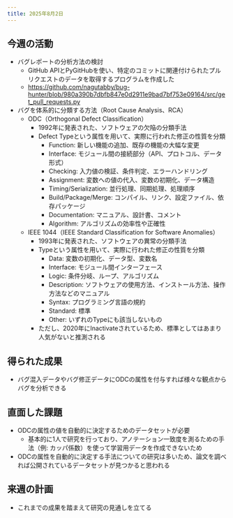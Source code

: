```yaml
---
title: 2025年8月2日
---
```

## 今週の活動
- バグレポートの分析方法の検討
	- GitHub APIとPyGitHubを使い、特定のコミットに関連付けられたプルリクエストのデータを取得するプログラムを作成した
	- https://github.com/nagutabby/bug-hunter/blob/980a390b7dbfb847e0d2911e9bad7bf753e09164/src/get_pull_requests.py
- バグを体系的に分類する方法（Root Cause Analysis、RCA）
	- ODC（Orthogonal Defect Classification）
		- 1992年に発表された、ソフトウェアの欠陥の分類手法
		- Defect Typeという属性を用いて、実際に行われた修正の性質を分類
			- Function: 新しい機能の追加、既存の機能の大幅な変更
			- Interface: モジュール間の接続部分（API、プロトコル、データ形式）
			- Checking: 入力値の検証、条件判定、エラーハンドリング
			- Assignment: 変数への値の代入、変数の初期化、データ構造
			- Timing/Serialization: 並行処理、同期処理、処理順序
			- Build/Package/Merge: コンパイル、リンク、設定ファイル、依存パッケージ
			- Documentation: マニュアル、設計書、コメント
			- Algorithm: アルゴリズムの効率性や正確性
	- IEEE 1044（IEEE Standard Classification for Software Anomalies）
		- 1993年に発表された、ソフトウェアの異常の分類手法
		- Typeという属性を用いて、実際に行われた修正の性質を分類
			- Data: 変数の初期化、データ型、変数名
			- Interface: モジュール間インターフェース
			- Logic: 条件分岐、ループ、アルゴリズム
			- Description: ソフトウェアの使用方法、インストール方法、操作方法などのマニュアル
			- Syntax: プログラミング言語の規約
			- Standard: 標準
			- Other: いずれのTypeにも該当しないもの
		- ただし、2020年にInactivateされているため、標準としてはあまり人気がないと推測される
## 得られた成果
- バグ混入データやバグ修正データにODCの属性を付与すれば様々な観点からバグを分析できる
## 直面した課題
- ODCの属性の値を自動的に決定するためのデータセットが必要
	- 基本的に1人で研究を行っており、アノテーション一致度を測るための手法（例: カッパ係数）を使って学習用データを作成できないため
- ODCの属性を自動的に決定する手法についての研究は多いため、論文を調べれば公開されているデータセットが見つかると思われる
## 来週の計画
- これまでの成果を踏まえて研究の見通しを立てる